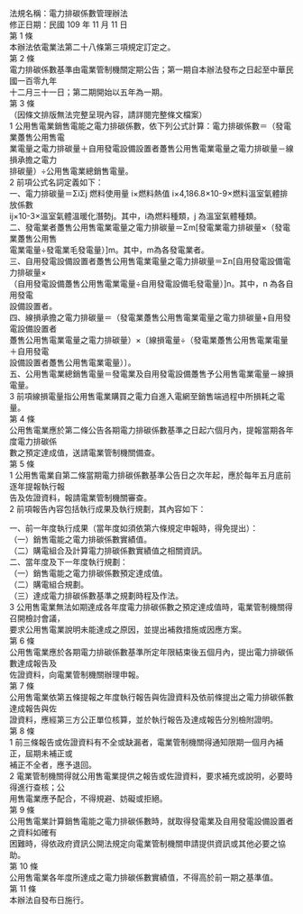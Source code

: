 法規名稱：電力排碳係數管理辦法  
修正日期：民國 109 年 11 月 11 日  
第 1 條  
本辦法依電業法第二十八條第三項規定訂定之。  
第 2 條  
電力排碳係數基準由電業管制機關定期公告；第一期自本辦法發布之日起至中華民國一百零九年  
十二月三十一日；第二期開始以五年為一期。  
第 3 條  
（因條文排版無法完整呈現內容，請詳閱完整條文檔案）  
1 公用售電業銷售電能之電力排碳係數，依下列公式計算：電力排碳係數＝（發電業躉售公用售電  
業電量之電力排碳量＋自用發電設備設置者躉售公用售電業電量之電力排碳量－線損承擔之電力  
排碳量）÷公用售電業總銷售電量。  
2 前項公式名詞定義如下：  
一、電力排碳量＝ΣiΣj 燃料使用量 i×燃料熱值 i×4,186.8×10-9×燃料溫室氣體排放係數  
ij×10-3×溫室氣體溫暖化潛勢j。其中，i為燃料種類，j 為溫室氣體種類。  
二、發電業者躉售公用售電業電量之電力排碳量＝Σm[發電業電力排碳量×（發電業躉售公用售  
電業電量÷發電業毛發電量）]m。其中，m為各發電業者。  
三、自用發電設備設置者躉售公用售電業電量之電力排碳量＝Σn[自用發電設備電力排碳量×  
（自用發電設備躉售公用售電業電量÷自用發電設備毛發電量）]n。其中，n 為各自用發電  
設備設置者。  
四、線損承擔之電力排碳量＝（發電業躉售公用售電業電量之電力排碳量+自用發電設備設置者  
躉售公用售電業電量之電力排碳量）×〔線損電量÷（發電業躉售公用售電業電量＋自用發電  
設備設置者躉售公用售電業電量）〕。  
五、公用售電業總銷售電量＝發電業及自用發電設備躉售予公用售電業電量－線損電量。  
3 前項線損電量指公用售電業購買之電力自進入電網至銷售端過程中所損耗之電量。  
第 4 條  
公用售電業應於第二條公告各期電力排碳係數基準之日起六個月內，提報當期各年度電力排碳係  
數之預定達成值，送請電業管制機關備查。  
第 5 條  
1 公用售電業自第二條當期電力排碳係數基準公告日之次年起，應於每年五月底前逐年提報執行報  
告及佐證資料，報請電業管制機關審查。  
2 前項報告內容包括執行成果及執行規劃，其內容如下：  


一、前一年度執行成果（當年度如須依第六條規定申報時，得免提出）：  
（一）銷售電能之電力排碳係數實績值。  
（二）購電組合及計算電力排碳係數實績值之相關資訊。  
二、當年度及下一年度執行規劃：  
（一）銷售電能之電力排碳係數預定達成值。  
（二）購電組合規劃。  
（三）達成電力排碳係數基準之規劃時程及作法。  
3 公用售電業無法如期達成各年度電力排碳係數之預定達成值時，電業管制機關得召開檢討會議，  
要求公用售電業說明未能達成之原因，並提出補救措施或因應方案。  
第 6 條  
公用售電業應於各期電力排碳係數基準所定年限結束後五個月內，提出電力排碳係數達成報告及  
佐證資料，向電業管制機關辦理申報。  
第 7 條  
公用售電業依第五條提報之年度執行報告與佐證資料及依前條提出之電力排碳係數達成報告與佐  
證資料，應經第三方公正單位核算，並於執行報告及達成報告分別檢附證明。  
第 8 條  
1 前三條報告或佐證資料有不全或缺漏者，電業管制機關得通知限期一個月內補正，屆期未補正或  
補正不全者，應予退回。  
2 電業管制機關得就公用售電業提供之報告或佐證資料，要求補充或說明，必要時得進行查核；公  
用售電業應予配合，不得規避、妨礙或拒絕。  
第 9 條  
公用售電業計算銷售電能之電力排碳係數時，就取得發電業及自用發電設備設置者之資料如確有  
困難時，得依政府資訊公開法規定向電業管制機關申請提供資訊或其他必要之協助。  
第 10 條  
公用售電業各年度所達成之電力排碳係數實績值，不得高於前一期之基準值。  
第 11 條  
本辦法自發布日施行。  


